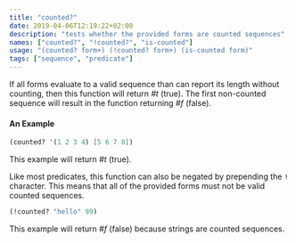 ```yaml
---
title: "counted?"
date: 2019-04-06T12:19:22+02:00
description: "tests whether the provided forms are counted sequences"
names: ["counted?", "!counted?", "is-counted"]
usage: "(counted? form+) (!counted? form+) (is-counted form)"
tags: ["sequence", "predicate"]
---
```

If all forms evaluate to a valid sequence than can report its length without counting, then this function will return _#t_ (true). The first non-counted sequence will result in the function returning _#f_ (false).

#### An Example

~~~scheme
(counted? '(1 2 3 4) [5 6 7 8])
~~~

This example will return _#t_ (true).

Like most predicates, this function can also be negated by prepending the `!` character. This means that all of the provided forms must not be valid counted sequences.

~~~scheme
(!counted? "hello" 99)
~~~

This example will return _#f_ (false) because strings are counted sequences.

